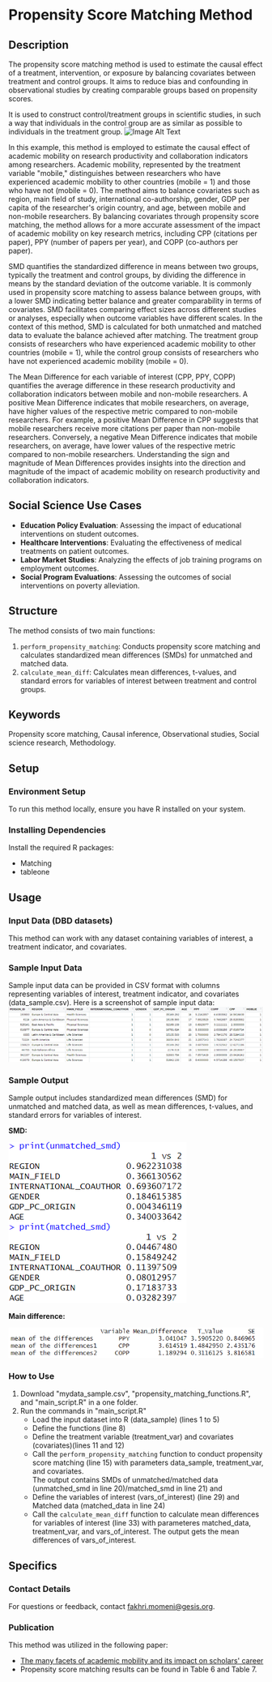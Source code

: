 # Propensity Score Matching Method

## Description

The propensity score matching method is used to estimate the causal effect of a treatment, intervention, or exposure by balancing covariates between treatment and control groups. It aims to reduce bias and confounding in observational studies by creating comparable groups based on propensity scores.

It is used to construct control/treatment groups in scientific studies, in such a way that individuals in the control group are as similar as possible to individuals in the treatment group. 
![Image Alt Text](https://github.com/momenifi/methodHub/blob/main/academic_mobility_propensity_score/ps_explanation.PNG)

In this example, this method is employed to estimate the causal effect of academic mobility on research productivity and collaboration indicators among researchers. Academic mobility, represented by the treatment variable "mobile," distinguishes between researchers who have experienced academic mobility to other countries (mobile = 1) and those who have not (mobile = 0). The method aims to balance covariates such as region, main field of study, international co-authorship, gender, GDP per capita of the researcher's origin country, and age, between mobile and non-mobile researchers. By balancing covariates through propensity score matching, the method allows for a more accurate assessment of the impact of academic mobility on key research metrics, including CPP (citations per paper), PPY (number of papers per year), and COPP (co-authors per paper).

SMD quantifies the standardized difference in means between two groups, typically the treatment and control groups, by dividing the difference in means by the standard deviation of the outcome variable. It is commonly used in propensity score matching to assess balance between groups, with a lower SMD indicating better balance and greater comparability in terms of covariates. SMD facilitates comparing effect sizes across different studies or analyses, especially when outcome variables have different scales. In the context of this method, SMD is calculated for both unmatched and matched data to evaluate the balance achieved after matching. The treatment group consists of researchers who have experienced academic mobility to other countries (mobile = 1), while the control group consists of researchers who have not experienced academic mobility (mobile = 0).

The Mean Difference for each variable of interest (CPP, PPY, COPP) quantifies the average difference in these research productivity and collaboration indicators between mobile and non-mobile researchers. A positive Mean Difference indicates that mobile researchers, on average, have higher values of the respective metric compared to non-mobile researchers. For example, a positive Mean Difference in CPP suggests that mobile researchers receive more citations per paper than non-mobile researchers. Conversely, a negative Mean Difference indicates that mobile researchers, on average, have lower values of the respective metric compared to non-mobile researchers. Understanding the sign and magnitude of Mean Differences provides insights into the direction and magnitude of the impact of academic mobility on research productivity and collaboration indicators.

## Social Science Use Cases
- **Education Policy Evaluation**: Assessing the impact of educational interventions on student outcomes.
- **Healthcare Interventions**: Evaluating the effectiveness of medical treatments on patient outcomes.
- **Labor Market Studies**: Analyzing the effects of job training programs on employment outcomes.
- **Social Program Evaluations**: Assessing the outcomes of social interventions on poverty alleviation.

## Structure
The method consists of two main functions:
1. `perform_propensity_matching`: Conducts propensity score matching and calculates standardized mean differences (SMDs) for unmatched and matched data.
2. `calculate_mean_diff`: Calculates mean differences, t-values, and standard errors for variables of interest between treatment and control groups.

## Keywords
Propensity score matching, Causal inference, Observational studies, Social science research, Methodology.

## Setup
### Environment Setup
To run this method locally, ensure you have R installed on your system.

### Installing Dependencies
Install the required R packages:
- Matching
- tableone

## Usage
### Input Data (DBD datasets)
This method can work with any dataset containing variables of interest, a treatment indicator, and covariates.

### Sample Input Data
Sample input data can be provided in CSV format with columns representing variables of interest, treatment indicator, and covariates (data_sample.csv).
Here is a screenshot of sample input data:
![Image Alt Text](https://github.com/momenifi/methodHub/blob/main/academic_mobility_propensity_score/sample_data.PNG)

### Sample Output
Sample output includes standardized mean differences (SMD) for unmatched and matched data, as well as mean differences, t-values, and standard errors for variables of interest. 

**SMD:**

![Image Alt Text](https://github.com/momenifi/methodHub/blob/main/academic_mobility_propensity_score/output_SMD.PNG)


**Main difference:**

![Image Alt Text](https://github.com/momenifi/methodHub/blob/main/academic_mobility_propensity_score/output_mainDiff.PNG)


### How to Use
1. Download  "mydata_sample.csv", "propensity_matching_functions.R", and "main_script.R" in a one folder.
2. Run the commands in "main_script.R"
    - Load the input dataset into R (data_sample) (lines 1 to 5)
    - Define the functions (line 8)
    - Define the treatment variable (treatment_var) and covariates (covariates)(lines 11 and 12)
    - Call the `perform_propensity_matching` function to conduct propensity score matching (line 15) with parameters data_sample, treatment_var, and covariates.  
      The output contains SMDs of unmatched/matched data (unmatched_smd in line 20)/matched_smd in line 21) and 
    - Define the variables of interest (vars_of_interest) (line 29) and Matched data (matched_data in line 24)
    - Call the `calculate_mean_diff` function to calculate mean differences for variables of interest (line 33) with parameteres matched_data, treatment_var, and vars_of_interest. The output gets the mean differences of vars_of_interest. 

## Specifics
### Contact Details
For questions or feedback, contact [fakhri.momeni@gesis.org](mailto:fakhri.momeni@gesis.org).

### Publication
This method was utilized in the following paper:
- [The many facets of academic mobility and its impact on scholars' career](https://doi.org/10.1016/j.joi.2022.101280)
- Propensity score matching results can be found in Table 6 and Table 7.
